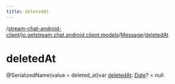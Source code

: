 ```yaml
---
title: deletedAt
---
```

/[stream-chat-android-client](../../index.md)/[io.getstream.chat.android.client.models](../index.md)/[Message](index.md)/[deletedAt](deletedAt.md)  
  
  
  
# deletedAt  
@SerializedName(value = deleted_at)var [deletedAt](deletedAt.md): [Date](https://developer.android.com/reference/kotlin/java/util/Date.html)? = null
